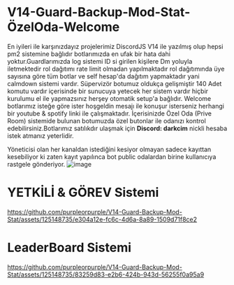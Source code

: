 # V14-Guard-Backup-Mod-Stat-ÖzelOda-Welcome
En iyileri ile karşınızdayız projelerimiz DiscordJS V14 ile yazılmış olup hepsi pm2 sistemine bağlıdır botlarımızda en ufak bir hata dahi yoktur.Guardlarımızda log sistemi ID si girilen kişilere Dm yoluyla iletmektedir rol dağıtımı rate limit olmadan yapılmaktadır rol dağıtımında üye sayısına göre tüm botlar ve self hesap'da dağıtım yapmaktadır yani calmdown sistemi vardır. Süpervizör botumuz oldukça gelişmiştir
140 Adet komutu vardır içerisinde bir sunucuya yetecek her sistem vardır hiçbir kurulumu el ile yapmazsınız herşey otomatik setup'a bağlıdır. Welcome botlarımız isteğe göre ister hoşgeldin mesajı ile konuşur isterseniz herhangi bir youtube & spotify linki ile çalışmaktadır. İçerisinizde Özel Oda (Prive Room) sistemide bulunan botumuzda özel butonlar ile odanızı kontrol edebilirsiniz.Botlarımız satılıkdır ulaşmak için **Discord: darkcim** nickli hesaba istek atmanız yeterlidir.






Yöneticisi olan her kanaldan istediğini kesiyor olmayan sadece kayıttan kesebiliyor ki zaten kayıt yapılınca bot public odalardan birine kullanıcıya rastgele gönderiyor.
![image](https://github.com/purpleorpurple/V14-Guard-Backup-Mod-Stat/assets/125148735/15552cf7-76ed-4dce-bc09-1b921cd09875)




# YETKİLİ & GÖREV Sistemi
https://github.com/purpleorpurple/V14-Guard-Backup-Mod-Stat/assets/125148735/e304a12e-fc6c-4d6a-8a89-1509d71f8ce2




# LeaderBoard Sistemi 
https://github.com/purpleorpurple/V14-Guard-Backup-Mod-Stat/assets/125148735/83259d83-e2b6-424b-943d-56255f0a95a9

